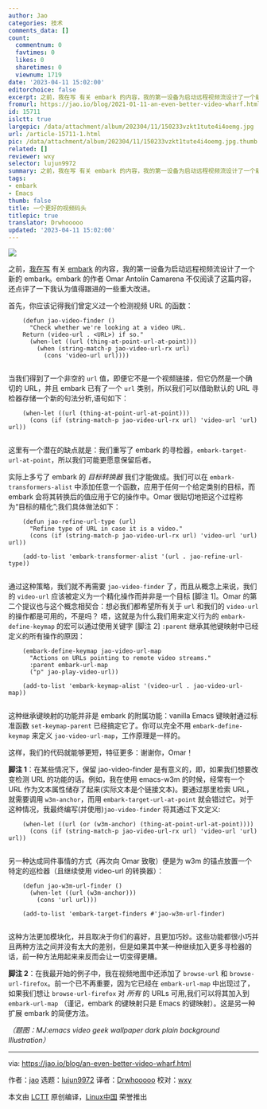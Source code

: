 ```yaml
---
author: Jao
categories: 技术
comments_data: []
count:
  commentnum: 0
  favtimes: 0
  likes: 0
  sharetimes: 0
  viewnum: 1719
date: '2023-04-11 15:02:00'
editorchoice: false
excerpt: 之前，我在写 有关 embark 的内容，我的第一设备为启动远程视频流设计了一个新的 embark。
fromurl: https://jao.io/blog/2021-01-11-an-even-better-video-wharf.html
id: 15711
islctt: true
largepic: /data/attachment/album/202304/11/150233vzkt1tute4i4oemg.jpg
url: /article-15711-1.html
pic: /data/attachment/album/202304/11/150233vzkt1tute4i4oemg.jpg.thumb.jpg
related: []
reviewer: wxy
selector: lujun9972
summary: 之前，我在写 有关 embark 的内容，我的第一设备为启动远程视频流设计了一个新的 embark。
tags:
- embark
- Emacs
thumb: false
title: 一个更好的视频码头
titlepic: true
translator: Drwhooooo
updated: '2023-04-11 15:02:00'
---
```


![](/data/attachment/album/202304/11/150233vzkt1tute4i4oemg.jpg)


之前，[我在写](https://jao.io/blog/2021-01-09-embarking-videos.html) 有关 [embark](https://github.com/oantolin/embark) 的内容，我的第一设备为启动远程视频流设计了一个新的 embark。embark 的作者 Omar Antolín Camarena 不仅阅读了这篇内容，还点评了一下我认为值得跟进的一些重大改进。


首先，你应该记得我们曾定义过一个检测视频 URL 的函数：



```
    (defun jao-video-finder ()
      "Check whether we're looking at a video URL.
    Return (video-url . <URL>) if so."
      (when-let ((url (thing-at-point-url-at-point)))
        (when (string-match-p jao-video-url-rx url)
          (cons 'video-url url))))


```

当我们得到了一个非空的 `url` 值，即便它不是一个视频链接，但它仍然是一个确切的 URL，并且 embark 已有了一个 `url` 类别，所以我们可以借助默认的 URL 寻检器存储一个新的句法分析,语句如下：



```
    (when-let ((url (thing-at-point-url-at-point)))
      (cons (if (string-match-p jao-video-url-rx url) 'video-url 'url) url))


```

这里有一个潜在的缺点就是：我们重写了 embark 的寻检器，`embark-target-url-at-point`，所以我们可能更愿意保留后者。


实际上多亏了 embark 的 *目标转换器* 我们才能做成。我们可以在 `embark-transformers-alist` 中添加任意一个函数，应用于任何一个给定类别的目标，而 embark 会将其转换后的值应用于它的操作中。Omar 很贴切地把这个过程称为“目标的精化”;我们具体做法如下：



```
    (defun jao-refine-url-type (url)
      "Refine type of URL in case it is a video."
      (cons (if (string-match-p jao-video-url-rx url) 'video-url 'url) url))

    (add-to-list 'embark-transformer-alist '(url . jao-refine-url-type))


```

通过这种策略，我们就不再需要 `jao-video-finder` 了，而且从概念上来说，我们的 `video-url` 应该被定义为一个精化操作而并非是一个目标 [脚注 1]。Omar 的第二个提议也与这个概念相契合：想必我们都希望所有关于 `url` 和我们的 `video-url` 的操作都是可用的，不是吗？ 唔，这就是为什么我们用来定义行为的 `embark-define-keymap` 的宏可以通过使用关键字 [脚注 2] `:parent` 继承其他键映射中已经定义的所有操作的原因：



```
    (embark-define-keymap jao-video-url-map
      "Actions on URLs pointing to remote video streams."
      :parent embark-url-map
      ("p" jao-play-video-url))

    (add-to-list 'embark-keymap-alist '(video-url . jao-video-url-map))


```

这种继承键映射的功能并非是 embark 的附属功能：vanilla Emacs 键映射通过标准函数 `set-keymap-parent` 已经搞定它了。你可以完全不用 `embark-define-keymap` 来定义 `jao-video-url-map`，工作原理是一样的。


这样，我们的代码就能够更短，特征更多：谢谢你，Omar！


**脚注 1**：在某些情况下，保留 jao-video-finder 是有意义的，即，如果我们想要改变检测 URL 的功能的话。例如，我在使用 emacs-w3m 的时候，经常有一个 URL 作为文本属性储存了起来(实际文本是个链接文本)。要通过那里检索 URL，就需要调用 `w3m-anchor`，而用 `embark-target-url-at-point` 就会错过它。对于这种情况，我最终编写(并使用)`jao-video-finder` 将其通过下文定义:



```
    (when-let ((url (or (w3m-anchor) (thing-at-point-url-at-point))))
      (cons (if (string-match-p jao-video-url-rx url) 'video-url 'url) url))


```

另一种达成同件事情的方式（再次向 Omar 致敬）便是为 w3m 的锚点放置一个特定的巡检器（且继续使用 video-url 的转换器）：



```
    (defun jao-w3m-url-finder ()
      (when-let ((url (w3m-anchor)))
        (cons 'url url)))

    (add-to-list 'embark-target-finders #'jao-w3m-url-finder)


```

这种方法更加模块化，并且取决于你们的喜好，且更加巧妙。这些功能都很小巧并且两种方法之间并没有太大的差别，但是如果其中某一种继续加入更多寻检器的话，前一种方法用起来来反而会让一切变得更糟。


**脚注 2**：在我最开始的例子中，我在视频地图中还添加了 `browse-url` 和 `browse-url-firefox`。前一个已不再重要，因为它已经在 `embark-url-map` 中出现过了，如果我们想让 `browse-url-firefox` 对 *所有* 的 URLs 可用,我们可以将其加入到 `embark-url-map` （谨记，embark 的键映射只是 Emacs 的键映射）。这是另一种扩展 embark 的简便方法。


*（题图：MJ:emacs video geek wallpaper dark plain background Illustration）*




---


via: <https://jao.io/blog/an-even-better-video-wharf.html>


作者：[jao](https://jao.io) 选题：[lujun9972](https://github.com/lujun9972) 译者：[Drwhooooo](https://github.com/Drwhooooo) 校对：[wxy](https://github.com/wxy)


本文由 [LCTT](https://github.com/LCTT/TranslateProject) 原创编译，[Linux中国](https://linux.cn/) 荣誉推出